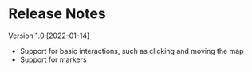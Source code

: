 # Release Notes

Version 1.0 [2022-01-14]
* Support for basic interactions, such as clicking and moving the map
* Support for markers

